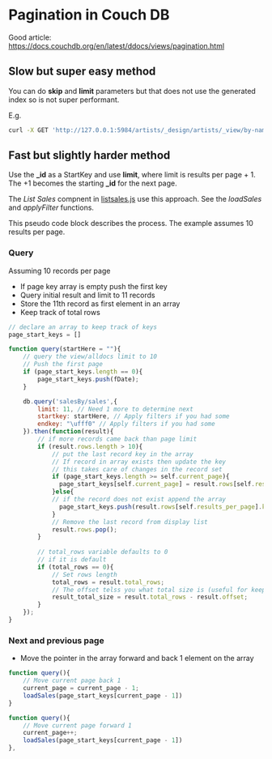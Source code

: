 # Pagination in Couch DB

Good article: https://docs.couchdb.org/en/latest/ddocs/views/pagination.html

## Slow but super easy method
You can do **skip** and **limit** parameters but that does not use the generated index so is not super performant.

E.g.

```bash
curl -X GET 'http://127.0.0.1:5984/artists/_design/artists/_view/by-name?limit=5&skip=5'
```

## Fast but slightly harder method
Use the **_id** as a StartKey and use **limit**, where limit is results per page + 1. The +1 becomes the starting **_id** for the next page.

The *List Sales* compnent in [listsales.js](../app/src/components/listsales.js) use this approach. See the *loadSales* and *applyFilter* functions.

This pseudo code block describes the process. The example assumes 10 results per page.

### Query
Assuming 10 records per page
* If page key array is empty push the first key
* Query initial result and limit to 11 records
* Store the 11th record as first element in an array
* Keep track of total rows

```javascript
// declare an array to keep track of keys
page_start_keys = []

function query(startHere = ""){
    // query the view/alldocs limit to 10
    // Push the first page
    if (page_start_keys.length == 0){
        page_start_keys.push(fDate);
    }

    db.query('salesBy/sales',{
        limit: 11, // Need 1 more to determine next
        startkey: startHere, // Apply filters if you had some
        endkey: "\ufff0" // Apply filters if you had some
    }).then(function(result){
        // if more records came back than page limit
        if (result.rows.length > 10){
            // put the last record key in the array
            // If record in array exists then update the key 
            // this takes care of changes in the record set
            if (page_start_keys.length >= self.current_page){
              page_start_keys[self.current_page] = result.rows[self.results_per_page].key;
            }else{
            // if the record does not exist append the array
              page_start_keys.push(result.rows[self.results_per_page].key);
            }
            // Remove the last record from display list
            result.rows.pop();
        }
        
        // total_rows variable defaults to 0
        // if it is default
        if (total_rows == 0){
            // Set rows length
            total_rows = result.total_rows;
            // The offset telss you what total size is (useful for keeping track of pages)
            result_total_size = result.total_rows - result.offset;
        }
    });
}

```
### Next and previous page
* Move the pointer in the array forward and back 1 element on the array
 
```javascript
function query(){
    // Move current page back 1
    current_page = current_page - 1;
    loadSales(page_start_keys[current_page - 1])
}

function query(){
    // Move current page forward 1
    current_page++;
    loadSales(page_start_keys[current_page - 1])
},
```
